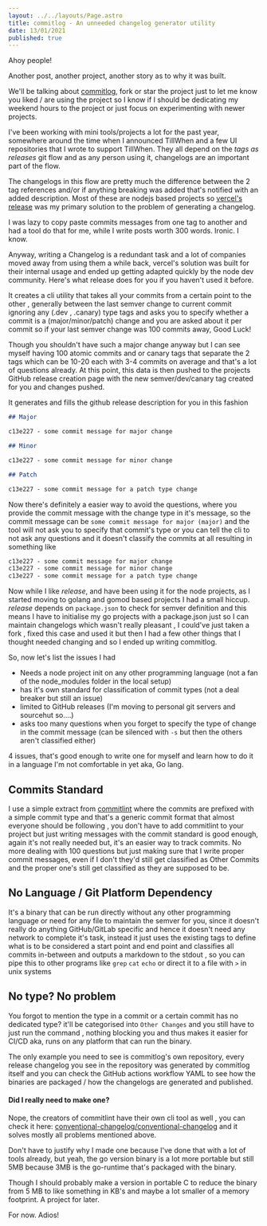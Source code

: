 ```yaml
---
layout: ../../layouts/Page.astro
title: commitlog - An unneeded changelog generator utility
date: 13/01/2021
published: true
---
```


Ahoy people!

Another post, another project, another story as to why it was built.

We'll be talking about [commitlog](https://github.com/barelyhuman/commitlog), fork or star the project just to let me know you liked / are using the project so I know if I should be dedicating my weekend hours to the project or just focus on experimenting with newer projects.

I've been working with mini tools/projects a lot for the past year, somewhere around the time when I announced TillWhen and a few UI repositories that I wrote to support TillWhen. They all depend on the _tags as releases_ git flow and as any person using it, changelogs are an important part of the flow.

The changelogs in this flow are pretty much the difference between the 2 tag references and/or if anything breaking was added that's notified with an added description. Most of these are nodejs based projects so [vercel's release](https://github.com/vercel/release) was my primary solution to the problem of generating a changelog.

I was lazy to copy paste commits messages from one tag to another and had a tool do that for me, while I write posts worth 300 words. Ironic. I know.

Anyway, writing a Changelog is a redundant task and a lot of companies moved away from using them a while back, vercel's solution was built for their internal usage and ended up getting adapted quickly by the node dev community. Here's what release does for you if you haven't used it before.

It creates a cli utility that takes all your commits from a certain point to the other , generally between the last semver change to current commit ignoring any (.dev , .canary) type tags and asks you to specify whether a commit is a (major/minor/patch) change and you are asked about it per commit so if your last semver change was 100 commits away, Good Luck!

Though you shouldn't have such a major change anyway but I can see myself having 100 atomic commits and or canary tags that separate the 2 tags which can be 10-20 each with 3-4 commits on average and that's a lot of questions already. At this point, this data is then pushed to the projects GitHub release creation page with the new semver/dev/canary tag created for you and changes pushed.

It generates and fills the github release description for you in this fashion

```markdown
## Major

c13e227 - some commit message for major change

## Minor

c13e227 - some commit message for minor change

## Patch

c13e227 - some commit message for a patch type change
```

Now there's definitely a easier way to avoid the questions, where you provide the commit message with the change type in it's message, so the commit message can be `some commit message for major (major)` and the tool will not ask you to specify that commit's type or you can tell the cli to not ask any questions and it doesn't classify the commits at all resulting in something like

```markdown
c13e227 - some commit message for major change
c13e227 - some commit message for minor change
c13e227 - some commit message for a patch type change
```

Now while I like _release_, and have been using it for the node projects, as I started moving to golang and gomod based projects I had a small hiccup. _release_ depends on `package.json` to check for semver definition and this means I have to initialise my go projects with a package.json just so I can maintain changelogs which wasn't really pleasant , I could've just taken a fork , fixed this case and used it but then I had a few other things that I thought needed changing and so I ended up writing commitlog.

So, now let's list the issues I had

- Needs a node project init on any other programming language (not a fan of the node_modules folder in the local setup)
- has it's own standard for classification of commit types (not a deal breaker but still an issue)
- limited to GitHub releases (I'm moving to personal git servers and sourcehut so....)
- asks too many questions when you forget to specify the type of change in the commit message (can be silenced with `-s` but then the others aren't classified either)

4 issues, that's good enough to write one for myself and learn how to do it in a language I'm not comfortable in yet aka, Go lang.

## Commits Standard

I use a simple extract from [commitlint](https://github.com/conventional-changelog/commitlint#what-is-commitlint) where the commits are prefixed with a simple commit type and that's a generic commit format that almost everyone should be following , you don't have to add commitlint to your project but just writing messages with the commit standard is good enough, again it's not really needed but, it's an easier way to track commits. No more dealing with 100 questions but just making sure that I write proper commit messages, even if I don't they'd still get classified as Other Commits and the proper one's still get classified as they are supposed to be.

## No Language / Git Platform Dependency

It's a binary that can be run directly without any other programming language or need for any file to maintain the semver for you, since it doesn't really do anything GitHub/GitLab specific and hence it doesn't need any network to complete it's task, instead it just uses the existing tags to define what is to be considered a start point and end point and classifies all commits in-between and outputs a markdown to the stdout , so you can pipe this to other programs like `grep` `cat` `echo` or direct it to a file with `>` in unix systems

## No type? No problem

You forgot to mention the type in a commit or a certain commit has no dedicated type? it'll be categorised into `Other Changes` and you still have to just run the command , nothing blocking you and thus makes it easier for CI/CD aka, runs on any platform that can run the binary.

The only example you need to see is commitlog's own repository, every release changelog you see in the repository was generated by commitlog itself and you can check the GitHub actions workflow YAML to see how the binaries are packaged / how the changelogs are generated and published.

#### Did I really need to make one?

Nope, the creators of commitlint have their own cli tool as well , you can check it here: [conventional-changelog/conventional-changelog](https://github.com/conventional-changelog/conventional-changelog) and it solves mostly all problems mentioned above.

Don't have to justify why I made one because I've done that with a lot of tools already, but yeah, the go version binary is a lot more portable but still 5MB because 3MB is the go-runtime that's packaged with the binary.

Though I should probably make a version in portable C to reduce the binary from 5 MB to like something in KB's and maybe a lot smaller of a memory footprint. A project for later.

For now. Adios!
